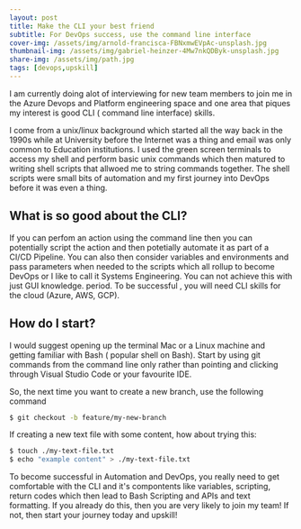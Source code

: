 ```yaml
---
layout: post
title: Make the CLI your best friend
subtitle: For DevOps success, use the command line interface
cover-img: /assets/img/arnold-francisca-FBNxmwEVpAc-unsplash.jpg
thumbnail-img: /assets/img/gabriel-heinzer-4Mw7nkQDByk-unsplash.jpg
share-img: /assets/img/path.jpg
tags: [devops,upskill]
---
```


I am currently doing alot of interviewing for new team members to join me in the Azure Devops and Platform engineering space and one area that piques my interest is good CLI ( command line interface) skills. 

I come from a unix/linux background which started all the way back in the 1990s while at University before the Internet was a thing and email was only common to Education institutions. I used the green screen terminals to access my shell and perform basic unix commands which then matured to writing shell scripts that allwoed me to string commands together. The shell scripts were small bits of automation and my first journey into DevOps before it was even a thing. 

## What is so good about the CLI?
If you can perfom an action using the command line then you can potentially script the action and then potetially automate it as part of a CI/CD Pipeline. You can also then consider variables and environments and pass parameters when needed to the scripts which all rollup to become DevOps or I like to call it Systems Engineering. You can not achieve this with just GUI knowledge. period. To be successful , you will need CLI skills for the cloud (Azure, AWS, GCP).

## How do I start?
I would suggest opening up the terminal Mac or a Linux machine and getting familiar with Bash ( popular shell on Bash). Start by using git commands from the command line only rather than pointing and clicking through Visual Studio Code or your favourite IDE. 

So, the next time you want to create a new branch, use the following command

```bash
$ git checkout -b feature/my-new-branch
```

If creating a new text file with some content, how about trying this:
```bash
$ touch ./my-text-file.txt
$ echo "example content" > ./my-text-file.txt
```

To become successful in Automation and DevOps, you really need to get comfortable with the CLI and it's compontents like variables, scripting, return codes which then lead to Bash Scripting and APIs and text formatting. If you already do this, then you are very likely to join my team! If not, then start your journey today and upskill!
